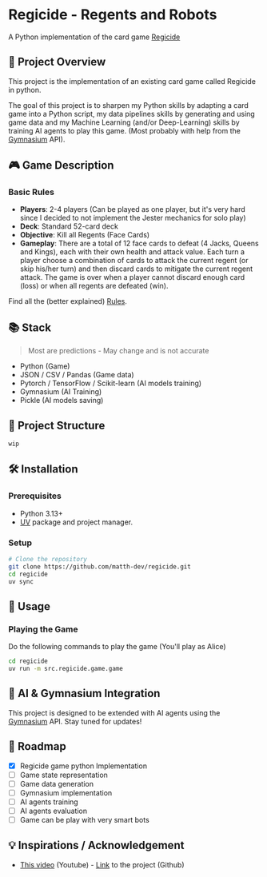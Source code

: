# Regicide - Regents and Robots

A Python implementation of the card game [Regicide](https://www.regicidegame.com) 

## 🎯 Project Overview

This project is the implementation of an existing card game called Regicide in python.

The goal of this project is to sharpen my Python skills by adapting a card game into a Python script, my data pipelines skills by generating and using game data and my Machine Learning (and/or Deep-Learning) skills by training AI agents to play this game. (Most probably with help from the [Gymnasium](https://gymnasium.farama.org/index.html#) API).

## 🎮 Game Description

### Basic Rules
- **Players**: 2-4 players (Can be played as one player, but it's very hard since I decided to not implement the Jester mechanics for solo play)
- **Deck**: Standard 52-card deck
- **Objective**: Kill all Regents (Face Cards)
- **Gameplay**: There are a total of 12 face cards to defeat (4 Jacks, Queens and Kings), each with their own health and attack value. Each turn a player choose a combination of cards to attack the current regent (or skip his/her turn) and then discard cards to mitigate the current regent attack. The game is over when a player cannot discard enough card (loss) or when all regents are defeated (win).

Find all the (better explained) [Rules](https://www.regicidegame.com/site_files/33132/upload_files/RegicideRulesA4.pdf).

## 📚 Stack

> Most are predictions - May change and is not accurate

- Python (Game)
- JSON / CSV / Pandas (Game data)
- Pytorch / TensorFlow / Scikit-learn (AI models training)
- Gymnasium (AI Training)
- Pickle (AI models saving)

## 📁 Project Structure

```
wip
```

## 🛠️ Installation

### Prerequisites
- Python 3.13+
- [UV](https://docs.astral.sh/uv/) package and project manager.

### Setup
```bash
# Clone the repository
git clone https://github.com/matth-dev/regicide.git
cd regicide
uv sync
```

## 🎯 Usage

### Playing the Game

Do the following commands to play the game (You'll play as Alice)

```bash
cd regicide
uv run -m src.regicide.game.game
```

## 🤖 AI & Gymnasium Integration

This project is designed to be extended with AI agents using the [Gymnasium](https://gymnasium.farama.org/) API. Stay tuned for updates!

## 📅 Roadmap

- [x] Regicide game python Implementation
- [ ] Game state representation
- [ ] Game data generation
- [ ] Gymnasium implementation
- [ ] AI agents training
- [ ] AI agents evaluation
- [ ] Game can be play with very smart bots

## 💡 Inspirations / Acknowledgement

- [This video](https://youtu.be/DcYLT37ImBY) (Youtube) - [Link](https://github.com/PWhiddy/PokemonRedExperiments) to the project (Github)
